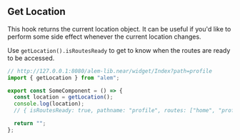 <!-- TODO: Mudar para getLocation() -->
<!-- Funciona apenas dentro dos filhos do Routes -->

<!-- Documentar o seguinte: Prefira usar getLocation().pathname <recurso> para evitar conflitos de nomes após a compilação. -->
<!-- ou embrulhe o recurso com a função na qual ele está sendo usado. -->
<!-- TODO: Pensar numa forma de corrigir isso nas proximas versões -->

## Get Location

This hook returns the current location object. It can be useful if you'd like to perform some side effect whenever the current location changes.

Use `getLocation().isRoutesReady` to get to know when the routes are ready to be accessed.

```ts
// http://127.0.0.1:8080/alem-lib.near/widget/Index?path=profile
import { getLocation } from "alem";

export const SomeComponent = () => {
  const location = getLocation();
  console.log(location);
  // { isRoutesReady: true, pathname: "profile", routes: ["home", "profile"] }

  return "";
};
```
